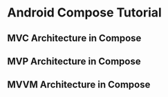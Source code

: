 
# Android Compose Tutorial 

## MVC Architecture in Compose 

## MVP Architecture in Compose 

## MVVM Architecture in Compose 

